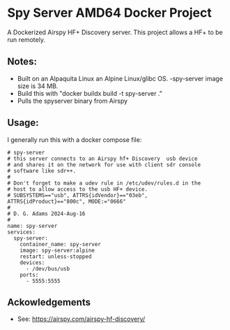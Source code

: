 # Spy Server AMD64 Docker Project
A Dockerized Airspy HF+ Discovery server.
This project allows a HF+ to be run remotely.
## Notes:
- Built on an Alpaquita Linux an Alpine Linux/glibc OS.
    -spy-server image size is 34 MB.
- Build this with "docker buildx build -t spy-server ."
- Pulls the spyserver binary from Airspy 
         
## Usage:
I generally run this with a docker compose file:
```
# spy-server
# this server connects to an Airspy hf+ Discovery  usb device
# and shares it on the network for use with client sdr console
# software like sdr++.
#
# Don't forget to make a udev rule in /etc/udev/rules.d in the
# host to allow access to the usb HF+ device.
# SUBSYSTEMS=="usb", ATTRS{idVendor}=="03eb", ATTRS{idProduct}=="800c", MODE:="0666"
#
# D. G. Adams 2024-Aug-16
#
name: spy-server
services:
  spy-server:
    container_name: spy-server
    image: spy-server:alpine
    restart: unless-stopped
    devices:
      - /dev/bus/usb
    ports:
      - 5555:5555
```
## Ackowledgements
- See: https://airspy.com/airspy-hf-discovery/
